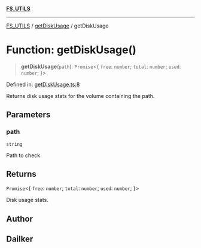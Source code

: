 [**FS_UTILS**](../../README.md)

***

[FS_UTILS](../../README.md) / [getDiskUsage](../README.md) / getDiskUsage

# Function: getDiskUsage()

> **getDiskUsage**(`path`): `Promise`\<\{ `free`: `number`; `total`: `number`; `used`: `number`; \}\>

Defined in: [getDiskUsage.ts:8](https://github.com/dailker/everyutil/blob/26e2bb73429918cf0d08899e9efd90b82a42c92e/src/fs/getDiskUsage.ts#L8)

Returns disk usage stats for the volume containing the path.

## Parameters

### path

`string`

Path to check.

## Returns

`Promise`\<\{ `free`: `number`; `total`: `number`; `used`: `number`; \}\>

Disk usage stats.

## Author

## Dailker
